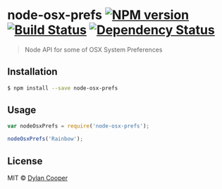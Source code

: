# node-osx-prefs [![NPM version][npm-image]][npm-url] [![Build Status][travis-image]][travis-url] [![Dependency Status][daviddm-image]][daviddm-url]
> Node API for some of OSX System Preferences

## Installation

```sh
$ npm install --save node-osx-prefs
```

## Usage

```js
var nodeOsxPrefs = require('node-osx-prefs');

nodeOsxPrefs('Rainbow');
```
## License

MIT © [Dylan Cooper]()


[npm-image]: https://badge.fury.io/js/node-osx-prefs.svg
[npm-url]: https://npmjs.org/package/node-osx-prefs
[travis-image]: https://travis-ci.org/dylan-cooper/node-osx-prefs.svg?branch=master
[travis-url]: https://travis-ci.org/dylan-cooper/node-osx-prefs
[daviddm-image]: https://david-dm.org/dylan-cooper/node-osx-prefs.svg?theme=shields.io
[daviddm-url]: https://david-dm.org/dylan-cooper/node-osx-prefs
